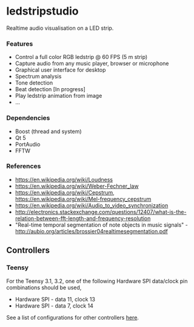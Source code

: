 # ledstripstudio
Realtime audio visualisation on a LED strip.

### Features
- Control a full color RGB ledstrip @ 60 FPS (5 m strip)
- Capture audio from any music player, browser or microphone
- Graphical user interface for desktop
- Spectrum analysis
- Tone detection
- Beat detection [In progress]
- Play ledstrip animation from image
- ...

### Dependencies
- Boost (thread and system)
- Qt 5
- PortAudio
- FFTW

### References
- https://en.wikipedia.org/wiki/Loudness
- https://en.wikipedia.org/wiki/Weber-Fechner_law
- https://en.wikipedia.org/wiki/Cepstrum, https://en.wikipedia.org/wiki/Mel-frequency_cepstrum
- https://en.wikipedia.org/wiki/Audio_to_video_synchronization
- http://electronics.stackexchange.com/questions/12407/what-is-the-relation-between-fft-length-and-frequency-resolution
- "Real-time temporal segmentation of note objects in music signals" - http://aubio.org/articles/brossier04realtimesegmentation.pdf


## Controllers 

### Teensy

For the Teensy 3.1, 3.2, one of the following Hardware SPI data/clock pin combinations should be used,

 - Hardware SPI - data 11, clock 13
 - Hardware SPI - data 7, clock 14
 
See a list of configurations for other controllers [here](https://github.com/FastLED/FastLED/wiki/SPI-Hardware-or-Bit-banging).
